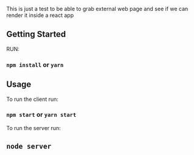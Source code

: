 This is just a test to be able to grab external web page and see if we can render it inside a react app

## Getting Started

RUN:

### `npm install` or `yarn`

## Usage

To run the client run:

### `npm start` or `yarn start`

To run the server run:

## `node server`
